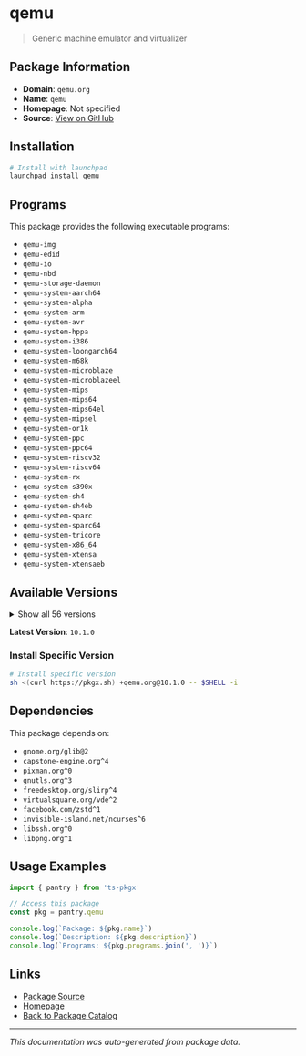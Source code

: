 # qemu

> Generic machine emulator and virtualizer

## Package Information

- **Domain**: `qemu.org`
- **Name**: `qemu`
- **Homepage**: Not specified
- **Source**: [View on GitHub](https://github.com/pkgxdev/pantry/tree/main/projects/qemu.org/package.yml)

## Installation

```bash
# Install with launchpad
launchpad install qemu
```

## Programs

This package provides the following executable programs:

- `qemu-img`
- `qemu-edid`
- `qemu-io`
- `qemu-nbd`
- `qemu-storage-daemon`
- `qemu-system-aarch64`
- `qemu-system-alpha`
- `qemu-system-arm`
- `qemu-system-avr`
- `qemu-system-hppa`
- `qemu-system-i386`
- `qemu-system-loongarch64`
- `qemu-system-m68k`
- `qemu-system-microblaze`
- `qemu-system-microblazeel`
- `qemu-system-mips`
- `qemu-system-mips64`
- `qemu-system-mips64el`
- `qemu-system-mipsel`
- `qemu-system-or1k`
- `qemu-system-ppc`
- `qemu-system-ppc64`
- `qemu-system-riscv32`
- `qemu-system-riscv64`
- `qemu-system-rx`
- `qemu-system-s390x`
- `qemu-system-sh4`
- `qemu-system-sh4eb`
- `qemu-system-sparc`
- `qemu-system-sparc64`
- `qemu-system-tricore`
- `qemu-system-x86_64`
- `qemu-system-xtensa`
- `qemu-system-xtensaeb`

## Available Versions

<details>
<summary>Show all 56 versions</summary>

- `10.1.0`, `10.0.4`, `10.0.3`, `10.0.2`, `9.2.4`
- `9.2.3`, `9.2.2`, `9.2.1`, `9.2.0`, `9.1.3`
- `9.1.2`, `9.1.1`, `9.1.0`, `9.0.4`, `9.0.3`
- `9.0.2`, `9.0.1`, `9.0.0`, `8.2.10`, `8.2.9`
- `8.2.8`, `8.2.7`, `8.2.6`, `8.2.5`, `8.2.4`
- `8.2.3`, `8.2.2`, `8.2.1`, `8.2.0`, `8.1.5`
- `8.1.4`, `8.1.3`, `8.1.2`, `8.1.1`, `8.1.0`
- `8.0.5`, `8.0.3`, `8.0.2`, `8.0.0`, `7.2.20`
- `7.2.19`, `7.2.18`, `7.2.17`, `7.2.16`, `7.2.15`
- `7.2.14`, `7.2.13`, `7.2.12`, `7.2.11`, `7.2.10`
- `7.2.9`, `7.2.8`, `7.2.7`, `7.2.6`, `7.2.4`
- `7.2.3`

</details>

**Latest Version**: `10.1.0`

### Install Specific Version

```bash
# Install specific version
sh <(curl https://pkgx.sh) +qemu.org@10.1.0 -- $SHELL -i
```

## Dependencies

This package depends on:

- `gnome.org/glib@2`
- `capstone-engine.org^4`
- `pixman.org^0`
- `gnutls.org^3`
- `freedesktop.org/slirp^4`
- `virtualsquare.org/vde^2`
- `facebook.com/zstd^1`
- `invisible-island.net/ncurses^6`
- `libssh.org^0`
- `libpng.org^1`

## Usage Examples

```typescript
import { pantry } from 'ts-pkgx'

// Access this package
const pkg = pantry.qemu

console.log(`Package: ${pkg.name}`)
console.log(`Description: ${pkg.description}`)
console.log(`Programs: ${pkg.programs.join(', ')}`)
```

## Links

- [Package Source](https://github.com/pkgxdev/pantry/tree/main/projects/qemu.org/package.yml)
- [Homepage](#)
- [Back to Package Catalog](../../package-catalog.md)

---

*This documentation was auto-generated from package data.*

